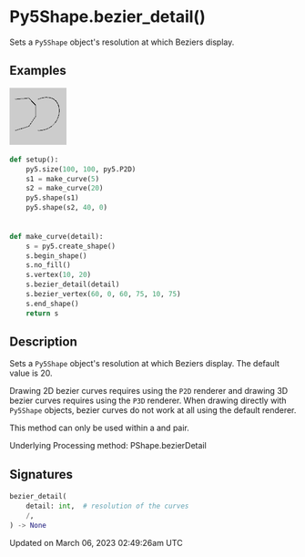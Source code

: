 # Py5Shape.bezier_detail()

Sets a `Py5Shape` object's resolution at which Beziers display.

## Examples

<div class="example-table">

<div class="example-row"><div class="example-cell-image">

![example picture for bezier_detail()](/images/reference/Py5Shape_bezier_detail_0.png)

</div><div class="example-cell-code">

```python
def setup():
    py5.size(100, 100, py5.P2D)
    s1 = make_curve(5)
    s2 = make_curve(20)
    py5.shape(s1)
    py5.shape(s2, 40, 0)


def make_curve(detail):
    s = py5.create_shape()
    s.begin_shape()
    s.no_fill()
    s.vertex(10, 20)
    s.bezier_detail(detail)
    s.bezier_vertex(60, 0, 60, 75, 10, 75)
    s.end_shape()
    return s
```

</div></div>

</div>

## Description

Sets a `Py5Shape` object's resolution at which Beziers display. The default value is 20.

Drawing 2D bezier curves requires using the `P2D` renderer and drawing 3D bezier curves requires using the `P3D` renderer. When drawing directly with `Py5Shape` objects, bezier curves do not work at all using the default renderer.

This method can only be used within a [](py5shape_begin_shape) and [](py5shape_end_shape) pair.

Underlying Processing method: PShape.bezierDetail

## Signatures

```python
bezier_detail(
    detail: int,  # resolution of the curves
    /,
) -> None
```

Updated on March 06, 2023 02:49:26am UTC

